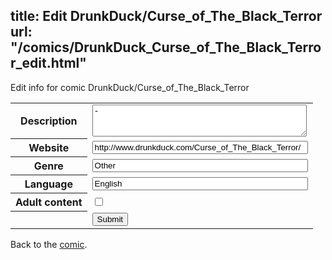 title: Edit DrunkDuck/Curse_of_The_Black_Terror
url: "/comics/DrunkDuck_Curse_of_The_Black_Terror_edit.html"
---
Edit info for comic DrunkDuck/Curse_of_The_Black_Terror

<form name="comic" action="http://gaepostmail.appspot.com/comic/" method="post">
<table class="comicinfo">
<tr>
<th>Description</th><td><textarea name="description" cols="40" rows="3">-</textarea></td>
</tr>
<tr>
<th>Website</th><td><input type="text" name="url" value="http://www.drunkduck.com/Curse_of_The_Black_Terror/" size="40"/></td>
</tr>
<tr>
<th>Genre</th><td><input type="text" name="genre" value="Other" size="40"/></td>
</tr>
<tr>
<th>Language</th><td><input type="text" name="language" value="English" size="40"/></td>
</tr>
<tr>
<th>Adult content</th><td><input type="checkbox" name="adult" value="adult" /></td>
</tr>
<tr>
<th></th><td>
<input type="hidden" name="comic" value="DrunkDuck_Curse_of_The_Black_Terror" />
<input type="submit" name="submit" value="Submit" />
</td>
</tr>
</table>
</form>

Back to the [comic](DrunkDuck_Curse_of_The_Black_Terror.html).
